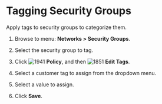 # Tagging Security Groups

Apply tags to security groups to categorize them.

1. Browse to menu: **Networks > Security Groups**.

2. Select the security group to tag.

3. Click ![1941](../images/1941.png) **Policy**, and then
   ![1851](../images/1851.png) **Edit Tags**.

4. Select a customer tag to assign from the dropdown menu.

5. Select a value to assign.

6. Click **Save**.
